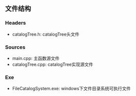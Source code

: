 ## 文件结构

### Headers
- catalogTree.h: catalogTree头文件

### Sources
- main.cpp: 主函数源文件
- catalogTree.cpp: catalogTree实现源文件

### Exe
- FileCatalogSystem.exe: windows下文件目录系统可执行文件

